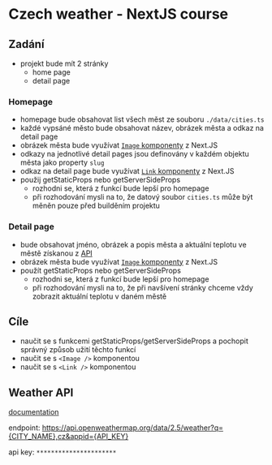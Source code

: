 # Czech weather - NextJS course

## Zadání
- projekt bude mít 2 stránky
    - home page
    - detail page

### Homepage
- homepage bude obsahovat list všech měst ze souboru `./data/cities.ts`
- každé vypsáné město bude obsahovat název, obrázek města a odkaz na detail page
- obrázek města bude využívat [`Image` komponenty](https://nextjs.org/docs/basic-features/image-optimization) z Next.JS
- odkazy na jednotlivé detail pages jsou definovány v každém objektu města jako property `slug`
- odkaz na detail page bude využívat [`Link` komponenty](https://nextjs.org/docs/api-reference/next/link) z Next.JS
- použij getStaticProps nebo getServerSideProps
    - rozhodni se, která z funkcí bude lepší pro homepage
    - při rozhodování mysli na to, že datový soubor `cities.ts` může být měněn pouze před builděním projektu

### Detail page
 - bude obsahovat jméno, obrázek a popis města a aktuální teplotu ve městě získanou z [API](#weather-api)
 - obrázek města bude využívat [`Image` komponenty](https://nextjs.org/docs/basic-features/image-optimization) z Next.JS
 - použít getStaticProps nebo getServerSideProps
    - rozhodni se, která z funkcí bude lepší pro homepage
    - při rozhodování mysli na to, že při navšívení stránky chceme vždy zobrazit aktuální teplotu v daném městě
    
## Cíle
- naučit se s funkcemi getStaticProps/getServerSideProps a pochopit správný způsob užití těchto funkcí
- naučit se s `<Image />` komponentou
- naučit se s `<Link />` komponentou

## Weather API
[documentation](https://openweathermap.org/current)

endpoint: https://api.openweathermap.org/data/2.5/weather?q={CITY_NAME},cz&appid={API_KEY}

api key: `**********************`